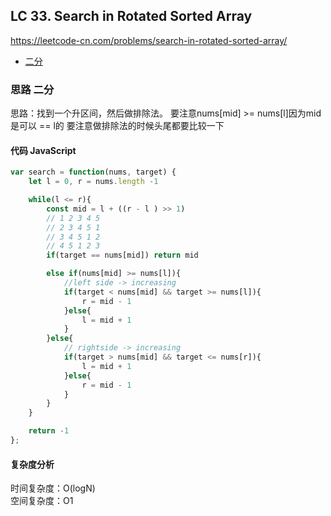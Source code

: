 ## LC 33. Search in Rotated Sorted Array
https://leetcode-cn.com/problems/search-in-rotated-sorted-array/
- [二分](#思路-二分)

### 思路 二分
思路：找到一个升区间，然后做排除法。
要注意nums[mid] >= nums[l]因为mid是可以 == l的
要注意做排除法的时候头尾都要比较一下
#### 代码 JavaScript

```JavaScript
var search = function(nums, target) {
    let l = 0, r = nums.length -1 

    while(l <= r){
        const mid = l + ((r - l ) >> 1)
        // 1 2 3 4 5
        // 2 3 4 5 1
        // 3 4 5 1 2
        // 4 5 1 2 3 
        if(target == nums[mid]) return mid

        else if(nums[mid] >= nums[l]){
            //left side -> increasing
            if(target < nums[mid] && target >= nums[l]){
                r = mid - 1
            }else{
                l = mid + 1
            }
        }else{
            // rightside -> increasing
            if(target > nums[mid] && target <= nums[r]){
                l = mid + 1
            }else{
                r = mid - 1
            }
        }
    }

    return -1
};

```

#### 复杂度分析
时间复杂度：O(logN) </br>
空间复杂度：O1
